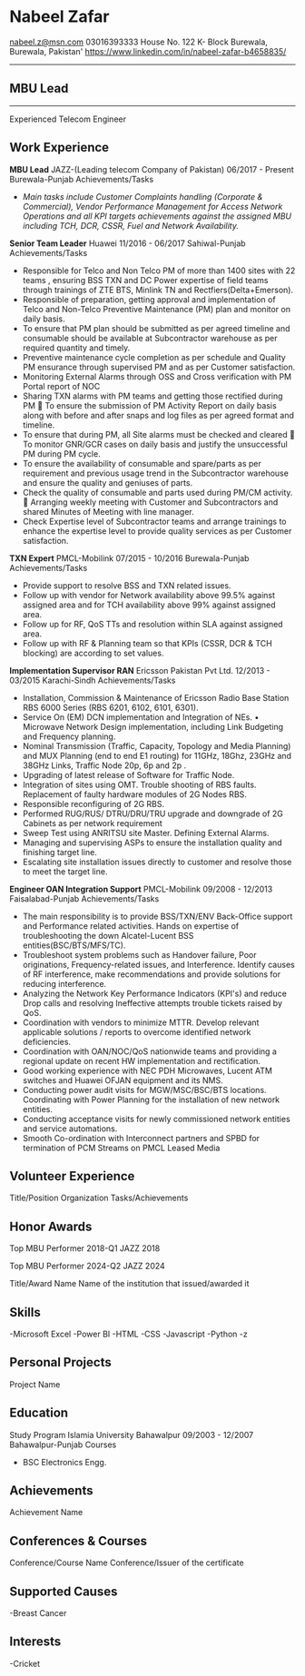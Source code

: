 # Nabeel Zafar


nabeel.z@msn.com
03016393333
House No. 122 K- Block Burewala, Burewala, Pakistan'
https://www.linkedin.com/in/nabeel-zafar-b4658835/



------------------------
## MBU Lead


------------------------
Experienced Telecom Engineer


Work Experience
------------------------
__MBU Lead__
JAZZ-(Leading telecom Company of Pakistan)
06/2017 - Present
Burewala-Punjab
Achievements/Tasks
- <!--StartFragment--> <i>Main tasks include Customer Complaints handling (Corporate &amp; Commercial), Vendor Performance Management for Access Network Operations and all KPI targets achievements against the assigned MBU including TCH, DCR, CSSR, Fuel and Network Availability.</i> <!--EndFragment--> 



__Senior Team Leader__
Huawei
11/2016 - 06/2017
Sahiwal-Punjab
Achievements/Tasks
- <!--StartFragment-->  Responsible for Telco and Non Telco PM of more than 1400 sites with 22 teams , ensuring BSS TXN and DC Power expertise of field teams through trainings of ZTE BTS, Minlink TN and Rectfiers(Delta+Emerson).<!--EndFragment--> 
- <!--StartFragment-->  Responsible of preparation, getting approval and implementation of Telco and Non-Telco Preventive Maintenance (PM) plan and monitor on daily basis. <!--EndFragment--> 
- To ensure that PM plan should be submitted as per agreed timeline and consumable should be available at Subcontractor warehouse as per required quantity and timely. <!--EndFragment--> 
- Preventive maintenance cycle completion as per schedule and Quality PM ensurance through supervised PM and as per Customer satisfaction.  <!--EndFragment--> 
- Monitoring External Alarms through OSS and Cross verification with PM Portal report of NOC <!--EndFragment--> 
- Sharing TXN alarms with PM teams and getting those rectified during PM  To ensure the submission of PM Activity Report on daily basis along with before and after snaps and log files as per agreed format and timeline. <!--EndFragment--> 
- To ensure that during PM, all Site alarms must be checked and cleared  To monitor GNR/GCR cases on daily basis and justify the unsuccessful PM during PM cycle.  <!--EndFragment--> 
- To ensure the availability of consumable and spare/parts as per requirement and previous usage trend in the Subcontractor warehouse and ensure the quality and geniuses of parts. <!--EndFragment--> 
- Check the quality of consumable and parts used during PM/CM activity.  Arranging weekly meeting with Customer and Subcontractors and shared Minutes of Meeting with line manager.  <!--EndFragment--> 
- Check Expertise level of Subcontractor teams and arrange trainings to enhance the expertise level to provide quality services as per Customer satisfaction. <!--EndFragment--> 



__TXN Expert__
PMCL-Mobilink
07/2015 - 10/2016
Burewala-Punjab
Achievements/Tasks
- Provide support to resolve BSS and TXN related issues. <!--EndFragment--> 
- <!--StartFragment--> Follow up with vendor for Network availability above 99.5% against assigned area and for TCH availability above 99% against assigned area.  <!--EndFragment--> 
- Follow up for RF, QoS TTs and resolution within SLA against assigned area. <!--EndFragment--> 
- Follow up with RF &amp; Planning team so that KPIs (CSSR, DCR &amp; TCH blocking) are according to set values. <!--EndFragment--> 



__Implementation Supervisor RAN__
Ericsson Pakistan Pvt Ltd.
12/2013 - 03/2015
Karachi-Sindh
Achievements/Tasks
- <!--StartFragment-->  Installation, Commission &amp; Maintenance of Ericsson Radio Base Station RBS 6000 Series (RBS 6201, 6102, 6101, 6301). <!--EndFragment--> 
- Service On (EM) DCN implementation and Integration of NEs. • Microwave Network Design implementation, including Link Budgeting and Frequency planning. <!--EndFragment--> 
- Nominal Transmission (Traffic, Capacity, Topology and Media Planning) and MUX Planning (end to end E1 routing) for 11GHz, 18Ghz, 23GHz and 38GHz Links, Traffic Node 20p, 6p and 2p .<!--EndFragment--> 
- Upgrading of latest release of Software for Traffic Node.  <!--EndFragment--> 
- Integration of sites using OMT. Trouble shooting of RBS faults. Replacement of faulty hardware modules of 2G Nodes RBS. <!--EndFragment--> 
- Responsible reconfiguring of 2G RBS. <!--EndFragment--> 
- Performed RUG/RUS/ DTRU/DRU/TRU upgrade and downgrade of 2G Cabinets as per network requirement <!--EndFragment--> 
- Sweep Test using ANRITSU site Master. Defining External Alarms. <!--EndFragment--> 
- Managing and supervising ASPs to ensure the installation quality and finishing target line. <!--EndFragment--> 
- Escalating site installation issues directly to customer and resolve those to meet the target line. <!--EndFragment--> 



__Engineer OAN Integration Support__
PMCL-Mobilink
09/2008 - 12/2013
Faisalabad-Punjab
Achievements/Tasks
- <!--StartFragment--> The main responsibility is to provide BSS/TXN/ENV Back-Office support and Performance related activities. Hands on expertise of troubleshooting the down Alcatel-Lucent BSS entities(BSC/BTS/MFS/TC).<!--EndFragment--> 
- <!--StartFragment--> Troubleshoot system problems such as Handover failure, Poor originations, Frequency-related issues, and Interference. Identify causes of RF interference, make recommendations and provide solutions for reducing interference. <!--EndFragment--> 
- <!--StartFragment--> Analyzing the Network Key Performance Indicators (KPI's) and reduce Drop calls and resolving Ineffective attempts trouble tickets raised by QoS.  <!--EndFragment--> 
- <!--StartFragment--> Coordination with vendors to minimize MTTR. Develop relevant applicable solutions / reports to overcome identified network deficiencies. <!--EndFragment--> 
- Coordination with OAN/NOC/QoS nationwide teams and providing a regional update on recent HW implementation and rectification. <!--EndFragment--> 
- Good working experience with NEC PDH Microwaves, Lucent ATM switches and Huawei OFJAN equipment and its NMS. <!--EndFragment--> 
- <!--StartFragment--> Conducting power audit visits for MGW/MSC/BSC/BTS locations. Coordinating with Power Planning for the installation of new network entities. <!--EndFragment--> 
- <!--StartFragment-->  Conducting acceptance visits for newly commissioned network entities and service automations.  <!--EndFragment--> 
- Smooth Co-ordination with Interconnect partners and SPBD for termination of PCM Streams on PMCL Leased Media <!--EndFragment--> 






Volunteer Experience
------------------------
Title/Position
Organization
Tasks/Achievements






Honor Awards
------------------------
Top MBU Performer 2018-Q1
JAZZ
2018


Top MBU Performer 2024-Q2
JAZZ
2024


Title/Award Name
Name of the institution that issued/awarded it





Skills
------------------------
-Microsoft Excel
-Power BI
-HTML
-CSS
-Javascript
-Python
-z



Personal Projects
------------------------
Project Name





Education
------------------------
Study Program
Islamia University Bahawalpur
09/2003 - 12/2007
Bahawalpur-Punjab
Courses
- BSC Electronics Engg. 





Achievements
------------------------
Achievement Name





Conferences & Courses
------------------------
Conference/Course Name
Conference/Issuer of the certificate





Supported Causes
------------------------
-Breast Cancer



Interests
------------------------
-Cricket
